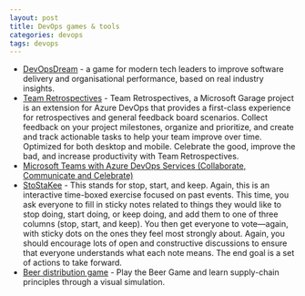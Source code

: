 ```yaml
---
layout: post
title: DevOps games & tools 
categories: devops
tags: devops
---
```


- [DevOpsDream](https://devops.games/) - a game for modern tech leaders to improve software delivery and organisational performance, based on real industry insights.
- [Team Retrospectives](https://www.microsoft.com/en-us/garage/profiles/team-retrospectives/) - Team Retrospectives, a Microsoft Garage project is an extension for Azure DevOps that provides a first-class experience for retrospectives and general feedback board scenarios. Collect feedback on your project milestones, organize and prioritize, and create and track actionable tasks to help your team improve over time. Optimized for both desktop and mobile. Celebrate the good, improve the bad, and increase productivity with Team Retrospectives.
- [Microsoft Teams with Azure DevOps Services (Collaborate, Communicate and Celebrate)](https://azuredevopslabs.com/labs/vstsextend/teams/)
- [StoStaKee](https://subscription.packtpub.com/book/networking_and_servers/9781788995474/app01/app01lvl1sec77/retrospective-games) - This stands for stop, start, and keep. Again, this is an interactive time-boxed exercise focused on past events. This time, you ask everyone to fill in sticky notes related to things they would like to stop doing, start doing, or keep doing, and add them to one of three columns (stop, start, and keep). You then get everyone to vote—again, with sticky dots on the ones they feel most strongly about. Again, you should encourage lots of open and constructive discussions to ensure that everyone understands what each note means. The end goal is a set of actions to take forward.
- [Beer distribution game](https://beergame.masystem.se/) - Play the Beer Game and learn supply-chain principles through a visual simulation.
